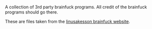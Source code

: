 A collection of 3rd party brainfuck programs. All credit of the brainfuck programs should go there.  

These are files taken from the [linusakesson brainfuck website](https://www.linusakesson.net/programming/brainfuck/index.php).
